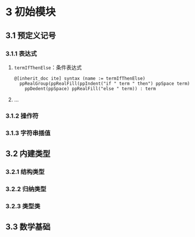# 3 初始模块

## 3.1 预定义记号
### 3.1.1 表达式
1. `termIfThenElse`：条件表达式

    ```lean
    @[inherit_doc ite] syntax (name := termIfThenElse)
      ppRealGroup(ppRealFill(ppIndent("if " term " then") ppSpace term)
        ppDedent(ppSpace) ppRealFill("else " term)) : term
    ```

2. ...

### 3.1.2 操作符

### 3.1.3 字符串插值

## 3.2 内建类型
### 3.2.1 结构类型

### 3.2.2 归纳类型

### 3.2.3 类型类

## 3.3 数学基础
